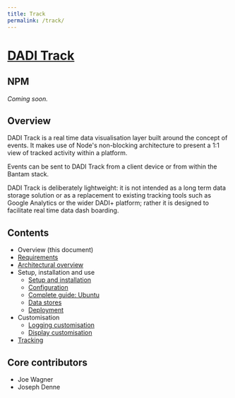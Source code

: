 ```yaml
---
title: Track
permalink: /track/
---
```


# [DADI Track](https://github.com/dadi/track)

## NPM

_Coming soon._

## Overview

DADI Track is a real time data visualisation layer built around the concept of events. It makes use of Node's non-blocking architecture to present a 1:1 view of tracked activity within a platform.

Events can be sent to DADI Track from a client device or from within the Bantam stack.

DADI Track is deliberately lightweight: it is not intended as a long term data storage solution or as a replacement to existing tracking tools such as Google Analytics or the wider DADI+ platform; rather it is designed to facilitate real time data dash boarding.

## Contents

* Overview (this document)
* [Requirements](./requirements.md)
* [Architectural overview](./architecturalOverview.md)
* Setup, installation and use
	* [Setup and installation](./setupAndInstallation.md)
	* [Configuration](./configuration.md)
	* [Complete guide: Ubuntu](./installGuide.ubuntu.md)
	* [Data stores](./dataStores.md)
	* [Deployment](./deployment)
* Customisation
	* [Logging customisation](./loggingCustomisation.md)
	* [Display customisation](./displayCustomisation.md)
* [Tracking](./tracking.md)

## Core contributors

* Joe Wagner
* Joseph Denne